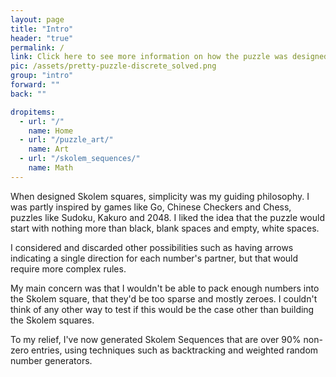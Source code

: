 ```yaml
---
layout: page
title: "Intro"
header: "true"
permalink: /
link: Click here to see more information on how the puzzle was designed.
pic: /assets/pretty-puzzle-discrete_solved.png
group: "intro"
forward: ""
back: ""

dropitems:
  - url: "/"
    name: Home
  - url: "/puzzle_art/"
    name: Art
  - url: "/skolem_sequences/"
    name: Math
---
```

When designed Skolem squares, simplicity was my guiding philosophy. I was partly inspired by games like Go, Chinese Checkers and Chess, puzzles like Sudoku, Kakuro and 2048. I liked the idea that the puzzle would start with nothing more than black, blank spaces and empty, white spaces.

I considered and discarded other possibilities such as having arrows indicating a single direction for each number's partner, but that would require more complex rules.

My main concern was that I wouldn't be able to pack enough numbers into the Skolem square, that they'd be too sparse and mostly zeroes. I couldn't think of any other way to test if this would be the case other than building the Skolem squares.

To my relief, I've now generated Skolem Sequences that are over 90% non-zero entries, using techniques such as backtracking and weighted random number generators.
